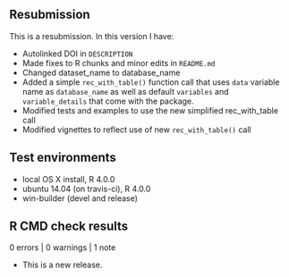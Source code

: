 ## Resubmission

This is a resubmission. In this version I have:
* Autolinked DOI in `DESCRIPTION`
* Made fixes to R chunks and minor edits in `README.md` 
* Changed dataset_name to database_name
* Added a simple `rec_with_table()` function call that uses `data` variable name 
as `database_name` as well as default `variables` and `variable_details` that
come  with the package.
* Modified tests and examples to use the new simplified rec_with_table call
* Modified vignettes to reflect use of new `rec_with_table()` call

## Test environments
* local OS X install, R 4.0.0
* ubuntu 14.04 (on travis-ci), R 4.0.0
* win-builder (devel and release)

## R CMD check results

0 errors | 0 warnings | 1 note

* This is a new release.


